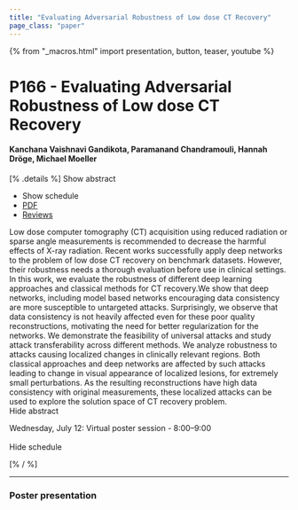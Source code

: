 ```yaml
---
title: "Evaluating Adversarial Robustness of Low dose CT Recovery"
page_class: "paper"
---
```


{% from "_macros.html" import presentation, button, teaser, youtube %}

# P166 - Evaluating Adversarial Robustness of Low dose CT Recovery

#### Kanchana Vaishnavi Gandikota, Paramanand Chandramouli, Hannah Dröge, Michael Moeller

[% .details %]
<a class="toggle_visibility" data-selector=".abstract" data-level="3">Show abstract</a>
- <a class="toggle_visibility" data-selector=".schedule" data-level="3">Show schedule</a>
- <a href="https://openreview.net/pdf?id=L-N1uAxfQk1">PDF</a>
- <a href="https://openreview.net/forum?id=L-N1uAxfQk1">Reviews</a>

<p>
    <span class="abstract">
        Low dose computer tomography (CT) acquisition using reduced radiation or sparse angle measurements is recommended to decrease the harmful effects of X-ray radiation. Recent works successfully apply deep networks to the problem of low dose CT recovery on benchmark datasets. However, their robustness needs a thorough evaluation before use in clinical settings. In this work, we evaluate the robustness of different deep learning  approaches and classical methods for CT recovery.We show that deep networks, including model based networks encouraging data consistency are more susceptible to untargeted attacks. Surprisingly, we observe that data consistency is not heavily affected  even for these poor quality reconstructions, motivating the need for better regularization for the networks. We demonstrate the feasibility of  universal attacks and study attack transferability across different methods.  We analyze robustness to attacks causing localized changes in clinically relevant regions. Both classical approaches and deep networks are affected by such attacks leading to change in  visual appearance of localized lesions, for extremely small perturbations. As the resulting reconstructions have high data consistency with original measurements, these localized attacks can be used to explore the solution space of CT recovery problem. 
        <br>
        <span class="actions"><a class="toggle_visibility" data-level="2">Hide abstract</a></span>
    </span>
</p>

<p>
    <span class="schedule">
        Wednesday, July 12: Virtual poster session - 8:00–9:00<br>
        <br>
        <span class="actions"><a class="toggle_visibility" data-level="2">Hide schedule</a></span>
    </span>
</p>
[% / %]

---


### Poster presentation
